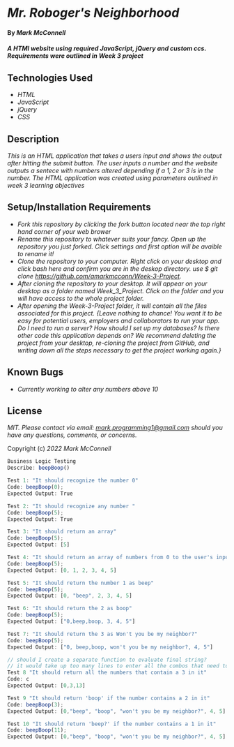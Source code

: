 # _Mr. Roboger's Neighborhood_
#### By _**Mark McConnell**_
#### _A HTMl website using required JavaScript, jQuery and custom ccs. Requirements were outlined in Week 3 project_
## Technologies Used
* _HTML_
* _JavaScript_
* _jQuery_
* _CSS_
## Description
_This is an HTML application that takes a users input and shows the output after hitting the submit button. The user inputs a number and the website outputs a sentece with numbers altered depending if a 1, 2 or 3 is in the number. The HTML application was created using parameters outlined in week 3 learning objectives_
## Setup/Installation Requirements
* _Fork this repository by clicking the fork button located near the top right hand corner of your web brower_
* _Rename this repository to whatever suits your fancy. Open up the repository you just forked. Click settings and first option will be avaible to rename it!_
* _Clone the repository to your computer. Right click on your desktop and click bash here and confirm you are in the deskop directory. use $ git clone https://github.com/amarkmcconn/Week-3-Project._
* _After cloning the repository to your desktop. It will appear on your desktop as a folder named Week_3_Project. Click on the folder and you will have access to the whole project folder._
* _After opening the Week-3-Project folder, it will contain all the files associated for this project._
_{Leave nothing to chance! You want it to be easy for potential users, employers and collaborators to run your app. Do I need to run a server? How should I set up my databases? Is there other code this application depends on? We recommend deleting the project from your desktop, re-cloning the project from GitHub, and writing down all the steps necessary to get the project working again.}_
## Known Bugs

* _Currently working to alter any numbers above 10_


## License

_MIT. Please contact via email: mark.programming1@gmail.com should you have any questions, comments, or concerns._

Copyright (c) _2022_ _Mark McConnell_




```javascript
Business Logic Testing
Describe: beepBoop()

Test 1: "It should recognize the number 0"
Code: beepBoop(0);
Expected Output: True

Test 2: "It should recognize any number "
Code: beepBoop(5);
Expected Output: True

Test 3: "It should return an array"
Code: beepBoop(5);
Expected Output: [5]

Test 4: "It should return an array of numbers from 0 to the user's inputted number"
Code: beepBoop(5);
Expected Output: [0, 1, 2, 3, 4, 5]

Test 5: "It should return the number 1 as beep"
Code: beepBoop(5);
Expected Output: [0, "beep", 2, 3, 4, 5]

Test 6: "It should return the 2 as boop"
Code: beepBoop(5);
Expected Output: ["0,beep,boop, 3, 4, 5"]

Test 7: "It should return the 3 as Won't you be my neighbor?"
Code: beepBoop(5);
Expected Output: ["0, beep,boop, won't you be my neighbor?, 4, 5"]

// should I create a separate function to evaluate final string?
// it would take up too many lines to enter all the combos that need to replaced with the words below. forEach loop? 
Test 8 "It should return all the numbers that contain a 3 in it" 
Code: c
Expected Output: [0,3,13]

Test 9 "It should return 'boop' if the number contains a 2 in it" 
Code: beepBoop(3);
Expected Output: [0,"beep", "boop", "won't you be my neighbor?", 4, 5]

Test 10 "It should return 'beep?' if the number contains a 1 in it" 
Code: beepBoop(11);
Expected Output: [0,"beep", "boop", "won't you be my neighbor?", 4, 5]

```